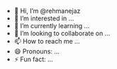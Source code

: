 - 👋 Hi, I’m @rehmanejaz
- 👀 I’m interested in ...
- 🌱 I’m currently learning ...
- 💞️ I’m looking to collaborate on ...
- 📫 How to reach me ...
- 😄 Pronouns: ...
- ⚡ Fun fact: ...

<!---
rehmanejaz/rehmanejaz is a ✨ special ✨ repository because its `README.md` (this file) appears on your GitHub profile.
You can click the Preview link to take a look at your changes.
--->
